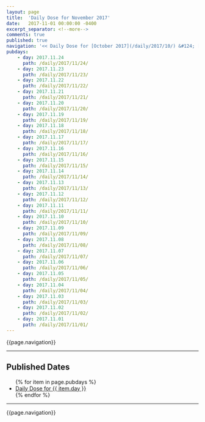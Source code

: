 ```yaml
---
layout: page
title:  'Daily Dose for November 2017'
date:   2017-11-01 00:00:00 -0400
excerpt_separator: <!--more-->
comments: true
published: true
navigation: '<< Daily Dose for [October 2017](/daily/2017/10/) &#124; [2017](/daily/2017/) &#124; Daily Dose for December 2017 >>'
pubdays: 
    - day: 2017.11.24
      path: /daily/2017/11/24/
    - day: 2017.11.23
      path: /daily/2017/11/23/
    - day: 2017.11.22
      path: /daily/2017/11/22/
    - day: 2017.11.21
      path: /daily/2017/11/21/
    - day: 2017.11.20
      path: /daily/2017/11/20/
    - day: 2017.11.19
      path: /daily/2017/11/19/
    - day: 2017.11.18
      path: /daily/2017/11/18/
    - day: 2017.11.17
      path: /daily/2017/11/17/
    - day: 2017.11.16
      path: /daily/2017/11/16/
    - day: 2017.11.15
      path: /daily/2017/11/15/
    - day: 2017.11.14
      path: /daily/2017/11/14/
    - day: 2017.11.13
      path: /daily/2017/11/13/
    - day: 2017.11.12
      path: /daily/2017/11/12/
    - day: 2017.11.11
      path: /daily/2017/11/11/
    - day: 2017.11.10
      path: /daily/2017/11/10/
    - day: 2017.11.09
      path: /daily/2017/11/09/
    - day: 2017.11.08
      path: /daily/2017/11/08/
    - day: 2017.11.07
      path: /daily/2017/11/07/
    - day: 2017.11.06
      path: /daily/2017/11/06/
    - day: 2017.11.05
      path: /daily/2017/11/05/
    - day: 2017.11.04
      path: /daily/2017/11/04/
    - day: 2017.11.03
      path: /daily/2017/11/03/
    - day: 2017.11.02
      path: /daily/2017/11/02/
    - day: 2017.11.01
      path: /daily/2017/11/01/
---
```

{{page.navigation}}
<hr/>

## Published Dates
<ul>
  {% for item in page.pubdays %}
    <li><a href="{{ item.path }}">Daily Dose for {{ item.day }}</a></li>
  {% endfor %}
</ul>

<hr/>
{{page.navigation}}
